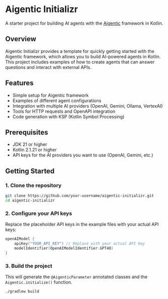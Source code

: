 # Aigentic Initializr

A starter project for building AI agents with the [Aigentic](https://github.com/flock-community/aigentic) framework in Kotlin.

## Overview

Aigentic Initializr provides a template for quickly getting started with the Aigentic framework, which allows you to build AI-powered agents in Kotlin. This project includes examples of how to create agents that can answer questions and interact with external APIs.

## Features

- Simple setup for Aigentic framework
- Examples of different agent configurations
- Integration with multiple AI providers (OpenAI, Gemini, Ollama, VertexAI)
- Tools for HTTP requests and OpenAPI integration
- Code generation with KSP (Kotlin Symbol Processing)

## Prerequisites

- JDK 21 or higher
- Kotlin 2.1.21 or higher
- API keys for the AI providers you want to use (OpenAI, Gemini, etc.)

## Getting Started

### 1. Clone the repository

```bash
git clone https://github.com/your-username/aigentic-initializr.git
cd aigentic-initializr
```

### 2. Configure your API keys

Replace the placeholder API keys in the example files with your actual API keys:

```kotlin
openAIModel {
    apiKey("YOUR_API_KEY") // Replace with your actual API key
    modelIdentifier(OpenAIModelIdentifier.GPT4O)
}
```

### 3. Build the project

This will generate the `@AigenticParameter` annotated classes and the `Aigentic.initialize()` function.

```bash
./gradlew build
```
